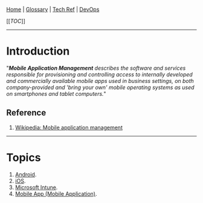 [Home](/Slalom-LLC/Slalom-Consulting) | [Glossary](/Glossary) | [Tech Ref](/Tech-Ref) | [DevOps](/Tech-Ref/Software-Development/DevOps-\(Development-and-IT-Operations\))

[[_TOC_]]

---
# Introduction
"_***Mobile Application Management*** describes the software and services responsible for provisioning and controlling access to internally developed and commercially available mobile apps used in business settings, on both company-provided and 'bring your own' mobile operating systems as used on smartphones and tablet computers._"

## Reference
1. [Wikipedia: Mobile application management](https://en.wikipedia.org/wiki/Mobile_application_management)

---
# Topics
1. [Android](/Tech-Ref/Google/Android).
1. [iOS](/Tech-Ref/Apple-Inc/iOS).
1. [Microsoft Intune](/Tech-Ref/Microsoft/Microsoft-Intune).
1. [Mobile App (Mobile Application)](/Tech-Ref/Software-Development/UX-\(User-Experience\)/Mobile-App-\(Mobile-Application\)).
